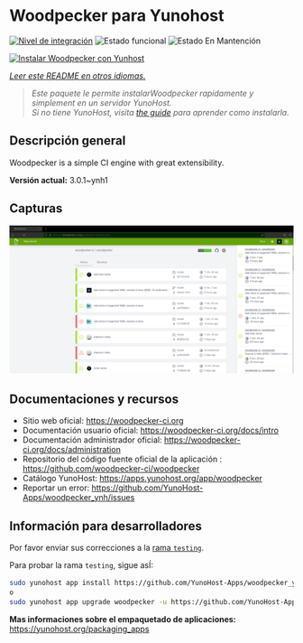 <!--
Este archivo README esta generado automaticamente<https://github.com/YunoHost/apps/tree/master/tools/readme_generator>
No se debe editar a mano.
-->

# Woodpecker para Yunohost

[![Nivel de integración](https://apps.yunohost.org/badge/integration/woodpecker)](https://ci-apps.yunohost.org/ci/apps/woodpecker/)
![Estado funcional](https://apps.yunohost.org/badge/state/woodpecker)
![Estado En Mantención](https://apps.yunohost.org/badge/maintained/woodpecker)

[![Instalar Woodpecker con Yunhost](https://install-app.yunohost.org/install-with-yunohost.svg)](https://install-app.yunohost.org/?app=woodpecker)

*[Leer este README en otros idiomas.](./ALL_README.md)*

> *Este paquete le permite instalarWoodpecker rapidamente y simplement en un servidor YunoHost.*  
> *Si no tiene YunoHost, visita [the guide](https://yunohost.org/install) para aprender como instalarla.*

## Descripción general

Woodpecker is a simple CI engine with great extensibility.


**Versión actual:** 3.0.1~ynh1

## Capturas

![Captura de Woodpecker](./doc/screenshots/woodpecker.png)

## Documentaciones y recursos

- Sitio web oficial: <https://woodpecker-ci.org>
- Documentación usuario oficial: <https://woodpecker-ci.org/docs/intro>
- Documentación administrador oficial: <https://woodpecker-ci.org/docs/administration>
- Repositorio del código fuente oficial de la aplicación : <https://github.com/woodpecker-ci/woodpecker>
- Catálogo YunoHost: <https://apps.yunohost.org/app/woodpecker>
- Reportar un error: <https://github.com/YunoHost-Apps/woodpecker_ynh/issues>

## Información para desarrolladores

Por favor enviar sus correcciones a la [rama `testing`](https://github.com/YunoHost-Apps/woodpecker_ynh/tree/testing).

Para probar la rama `testing`, sigue asÍ:

```bash
sudo yunohost app install https://github.com/YunoHost-Apps/woodpecker_ynh/tree/testing --debug
o
sudo yunohost app upgrade woodpecker -u https://github.com/YunoHost-Apps/woodpecker_ynh/tree/testing --debug
```

**Mas informaciones sobre el empaquetado de aplicaciones:** <https://yunohost.org/packaging_apps>
